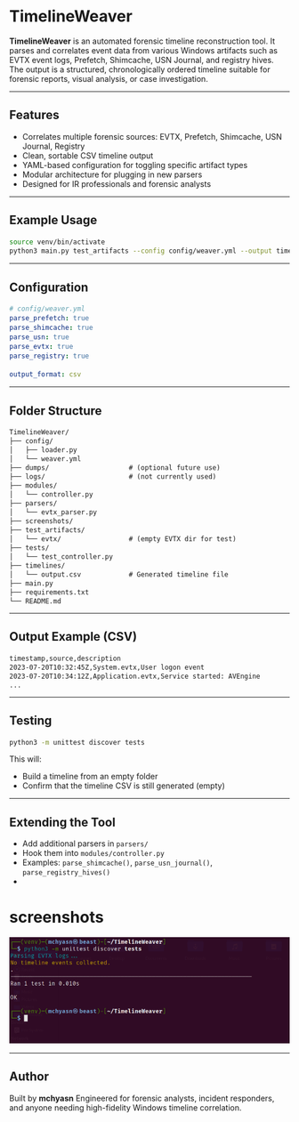 # TimelineWeaver

**TimelineWeaver** is an automated forensic timeline reconstruction tool. It parses and correlates event data from various Windows artifacts such as EVTX event logs, Prefetch, Shimcache, USN Journal, and registry hives. The output is a structured, chronologically ordered timeline suitable for forensic reports, visual analysis, or case investigation.

---

## Features

* Correlates multiple forensic sources: EVTX, Prefetch, Shimcache, USN Journal, Registry
* Clean, sortable CSV timeline output
* YAML-based configuration for toggling specific artifact types
* Modular architecture for plugging in new parsers
* Designed for IR professionals and forensic analysts

---

## Example Usage

```bash
source venv/bin/activate
python3 main.py test_artifacts --config config/weaver.yml --output timelines/output.csv
```

---

## Configuration

```yaml
# config/weaver.yml
parse_prefetch: true
parse_shimcache: true
parse_usn: true
parse_evtx: true
parse_registry: true

output_format: csv
```

---

## Folder Structure

```
TimelineWeaver/
├── config/
│   ├── loader.py
│   └── weaver.yml
├── dumps/                    # (optional future use)
├── logs/                     # (not currently used)
├── modules/
│   └── controller.py
├── parsers/
│   └── evtx_parser.py
├── screenshots/
├── test_artifacts/
│   └── evtx/                 # (empty EVTX dir for test)
├── tests/
│   └── test_controller.py
├── timelines/
│   └── output.csv            # Generated timeline file
├── main.py
├── requirements.txt
└── README.md
```

---

## Output Example (CSV)

```
timestamp,source,description
2023-07-20T10:32:45Z,System.evtx,User logon event
2023-07-20T10:34:12Z,Application.evtx,Service started: AVEngine
...
```

---

## Testing

```bash
python3 -m unittest discover tests
```

This will:

* Build a timeline from an empty folder
* Confirm that the timeline CSV is still generated (empty)

---

## Extending the Tool

* Add additional parsers in `parsers/`
* Hook them into `modules/controller.py`
* Examples: `parse_shimcache()`, `parse_usn_journal()`, `parse_registry_hives()`
* 
# screenshots
![Forensic Timeline Generator](https://raw.githubusercontent.com/mchyasn/cybersecurity-tools/main/05-Digital-Forensics-and-Incident-Response/TimelineWeaver/screenshots/0.png)

---

## Author

Built by **mchyasn**
Engineered for forensic analysts, incident responders, and anyone needing high-fidelity Windows timeline correlation.
